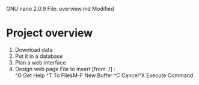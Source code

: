   GNU nano 2.0.9             File: overview.md                        Modified  
                                                                                
# Project overview                                                              
                                                                                
1. Download data                                                                
2. Put it in a database                                                         
3. Plan	a web interface                                                         
4. Design web page                                                              
                                                                                
                                                                                
                                                                                
                                                                                
                                                                                
                                                                                
                                                                                
                                                                                
                                                                                
                                                                                
                                                                                
                                                                                
                                                                                
File to insert [from ./] :                                                      
^G Get Help               ^T To Files               M-F New Buffer
^C Cancel                 ^X Execute Command
